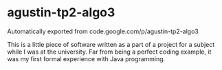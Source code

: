 # agustin-tp2-algo3
Automatically exported from code.google.com/p/agustin-tp2-algo3

This is a little piece of software written as a part of a project for a subject while I was at the university. Far from being a perfect coding example, it was my first formal experience with Java programming.
